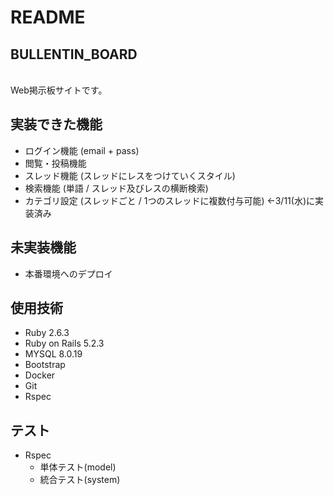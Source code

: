 # README

## BULLENTIN_BOARD
<br>Web掲示板サイトです。

## 実装できた機能
* ログイン機能 (email + pass)
* 閲覧・投稿機能
* スレッド機能 (スレッドにレスをつけていくスタイル)
* 検索機能 (単語 / スレッド及びレスの横断検索)
* カテゴリ設定 (スレッドごと / 1つのスレッドに複数付与可能) ←3/11(水)に実装済み

## 未実装機能
* 本番環境へのデプロイ

## 使用技術
* Ruby 2.6.3
* Ruby on Rails 5.2.3
* MYSQL 8.0.19
* Bootstrap
* Docker
* Git
* Rspec

## テスト
* Rspec
  * 単体テスト(model)
  * 統合テスト(system)
